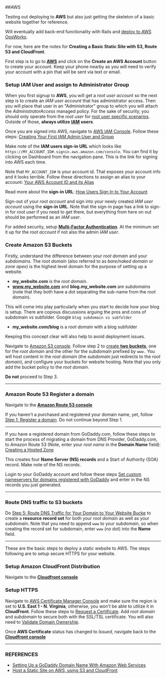 ##AWS

Testing out deploying to **AWS** but also just getting the skeleton of a basic website together for reference.

Will eventually add back-end functionality with Rails and [deploy to AWS OpsWorks](https://aws.amazon.com/blogs/developer/deploying-ruby-on-rails-applications-to-aws-opsworks/).

For now, here are the notes for **Creating a Basic Static Site with S3, Route 53 and CloudFront**.

First step is to go to [**AWS**](https://aws.amazon.com) and click on the **Create an AWS Account** button to create your account. Keep your phone nearby as you will need to verify your account with a pin that will be sent via text or email.

### Setup IAM User and assign to Administrator Group

When you first signup to **AWS**, you will get a *root user account* so the next step is to create an *IAM user account* that has administrator access. Then you will place that user in an "Administrator" group to which you will attach the *AdministratorAccess* managed policy. For the sake of security, you should only operate from the *root user* for [root user specific scenarios](http://docs.aws.amazon.com/general/latest/gr/aws_tasks-that-require-root.html). Outside of those, **always utilize** [**IAM**](http://docs.aws.amazon.com/IAM/latest/UserGuide/introduction.html) **users**.

Once you are signed into AWS, navigate to [AWS IAM Console](https://console.aws.amazon.com/iam/). Follow these steps: [Creating Your First IAM Admin User and Group](http://docs.aws.amazon.com/IAM/latest/UserGuide/getting-started_create-admin-group.html)

Make note of the **IAM users sign-in URL** which looks like `https://MY_ACCOUNT_ID#.signin.aws.amazon.com/console`. You can find it by clicking on Dashboard from the navigation pane. This is the link for signing into AWS each time.

Note that `MY_ACCOUNT_ID#` is your account id. That exposes your account info and it looks terrible. Follow these directions to assign an alias to your account: [Your AWS Account ID and its Alias](http://docs.aws.amazon.com/IAM/latest/UserGuide/console_account-alias.html)

Read more about the **sign-in URL**: [How Users Sign In to Your Account](http://docs.aws.amazon.com/IAM/latest/UserGuide/getting-started_how-users-sign-in.html)

Sign-out of your *root account* and sign into your newly created *IAM user account* using the **sign-in URL**. Note that the sign-in page has a link to sign-in for *root user* if you need to get there, but everything from here on out should be performed as an *IAM user*.

For added security, setup [**Multi-Factor Authentication**](http://docs.aws.amazon.com/IAM/latest/UserGuide/id_credentials_mfa.html). At the minimum set it up for the *root account* if not also the admin *IAM user*.

### Create Amazon S3 Buckets

Firstly, understand the difference between your *root domain* and your *subdomains*. The *root domain* (also referred to as *bare/naked domain* or *zone apex*) is the highest level domain for the purpose of setting up a website.

- **my_website.com** is the *root domain*.
- **www.my_website.com** and **blog.my_website.com** are *subdomains* (note that they both have a *dot* separating the sub-name from the *root domain*).

This will come into play particularly when you start to decide how your blog is setup. There are copious discussions arguing the pros and cons of subdomain vs subfolder. Google `blog subdomain vs subfolder`

- **my_website.com/blog** is a *root domain* with a blog subfolder

Keeping this concept clear will also help to avoid deployment issues.

Navigate to [Amazon S3 console](https://console.aws.amazon.com/s3/). Follow step 2 to [create **two buckets**](https://docs.aws.amazon.com/AmazonS3/latest/dev/website-hosting-custom-domain-walkthrough.html#root-domain-walkthrough-s3-tasks), one for the *root domain* and the other for the *subdomain* prefixed by `www.` You will host content in the *root domain* (the *subdomain* just redirects to the *root domain*), and configure your buckets for website hosting. Note that you only add the bucket policy to the *root domain*.

**Do not** proceed to Step 3.

---
### Amazon Route 53 Register a domain

Navigate to the [**Amazon Route 53 console**](https://console.aws.amazon.com/route53/)

If you haven't a purchased and registered your domain name, yet, follow [Step 1: Register a domain](http://docs.aws.amazon.com/Route53/latest/DeveloperGuide/getting-started.html#getting-started-find-domain-name). Do not continue beyond Step 1.

---

If you have a registered domain from GoDaddy.com, follow these steps to start the process of migrating a domain from DNS Provider, GoDaddy.com, to Amazon Route 53 (Note, enter your *root name* in the **Domain Name** field): [Creating a Hosted Zone](http://docs.aws.amazon.com/Route53/latest/DeveloperGuide/MigratingDNS.html#Step_CreateHostedZone)

This creates four **Name Server (NS) records** and a Start of Authority (SOA) record. Make note of the NS records.

Login to your GoDaddy account and follow these steps [Set custom nameservers for domains registered with GoDaddy](https://www.godaddy.com/help/set-custom-nameservers-for-domains-registered-with-godaddy-12317) and enter in the NS records you just generated.

---
### Route DNS traffic to S3 buckets

Do [Step 5: Route DNS Traffic for Your Domain to Your Website Bucke](http://docs.aws.amazon.com/Route53/latest/DeveloperGuide/getting-started.html#getting-started-create-alias) to create a **resource record set** for both your *root domain* as well as your *subdomain*. Note that you need to append `www` to your *subdomain*, so when creating the record set for subdomain, enter `www` (no dot) into the **Name** field.

---

These are the basic steps to deploy a static website to AWS. The steps following are to setup secure HTTPS for your website.

### Setup Amazon CloudFront Distribution

Navigate to the [**Cloudfront console**](https://console.aws.amazon.com/cloudfront/)

### Setup HTTPS

Navigate to [AWS Certificate Manager Console](https://console.aws.amazon.com/acm/) and make sure the region is set to **U.S. East 1 - N. Virginia**, otherwise, you won't be able to utilize it in **CloudFront**.
Follow these steps to [Request a Certificate](http://docs.aws.amazon.com/acm/latest/userguide/gs-acm-request.html). Add *root domain* and *subdomain* to secure both with the SSL/TSL certificate.
You will also need to [Validate Domain Ownership](http://docs.aws.amazon.com/acm/latest/userguide/gs-acm-validate.html).

Once **AWS Certificate** status has changed to *Issued*, navigate back to the [**Cloudfront console**](https://console.aws.amazon.com/cloudfront/)

---

### REFERENCES

- [Setting Up a GoDaddy Domain Name With Amazon Web Services](http://www.mycowsworld.com/blog/2013/07/29/setting-up-a-godaddy-domain-name-with-amazon-web-services/)
- [Host a Static Site on AWS, using S3 and CloudFront](https://www.davidbaumgold.com/tutorials/host-static-site-aws-s3-cloudfront/)
